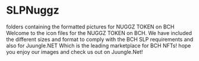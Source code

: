 # SLPNuggz
folders containing the formatted pictures for NUGGZ TOKEN on BCH
Welcome to the icon files for the NUGGZ TOKEN on BCH. We have included the different sizes and format to comply with the BCH SLP requirements and also for Juungle.NET
Which is the leading marketplace for BCH NFTs! hope you enjoy our images and check us out on Juungle.Net!
